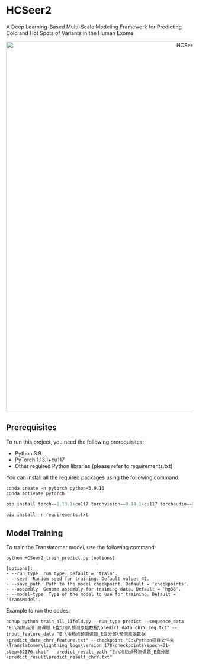 # HCSeer2
A Deep Learning-Based Multi-Scale Modeling Framework for Predicting Cold and Hot Spots of Variants in the Human Exome
<div align="center">
  <img src="data/HCSeer2架构图v2.png" alt="HCSeer Graph" width=1000px>
</div>


## Prerequisites
To run this project, you need the following prerequisites:
- Python 3.9
- PyTorch 1.13.1+cu117
- Other required Python libraries (please refer to requirements.txt)

You can install all the required packages using the following command:
```
conda create -n pytorch python=3.9.16
conda activate pytorch
```
```python
pip install torch==1.13.1+cu117 torchvision==0.14.1+cu117 torchaudio==0.13.1 --extra-index-url https://download.pytorch.org/whl/cu117
```
```python
pip install -r requirements.txt 
```

## Model Training
To train the Translatomer model, use the following command:
```
python HCSeer2_train_predict.py [options]

[options]:
- --run_type  run type. Default = 'train'.
- --seed  Random seed for training. Default value: 42.
- --save_path  Path to the model checkpoint. Default = 'checkpoints'.
- --assembly  Genome assembly for training data. Default = 'hg38'.
- --model-type  Type of the model to use for training. Default = 'TransModel'.
```
Example to run the codes:
```
nohup python train_all_11fold.py --run_type predict --sequence_data "E:\冷热点预 测课题_E盘分部\预测原始数据\predict_data_chrY_seq.txt" --input_feature_data "E:\冷热点预测课题_E盘分部\预测原始数据\predict_data_chrY_feature.txt" --checkpoint "E:\Python项目文件夹\Translatomer\lightning_logs\version_178\checkpoints\epoch=31-step=62176.ckpt" --predict_result_path "E:\冷热点预测课题_E盘分部\predict_result\predict_result_chrY.txt" 
```

